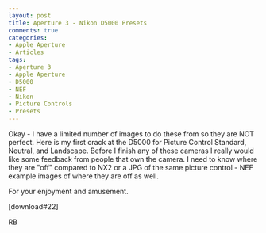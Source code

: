 ```yaml
---
layout: post
title: Aperture 3 - Nikon D5000 Presets
comments: true
categories:
- Apple Aperture
- Articles
tags:
- Aperture 3
- Apple Aperture
- D5000
- NEF
- Nikon
- Picture Controls
- Presets
---
```

Okay - I have a limited number of images to do these from so they are NOT perfect. Here is my first crack at the D5000 for Picture Control Standard, Neutral, and Landscape. Before I finish any of these cameras I really would like some feedback from people that own the camera. I need to know where they are "off" compared to NX2 or a JPG of the same picture control - NEF example images of where they are off as well.

For your enjoyment and amusement.

[download#22]

RB